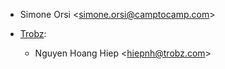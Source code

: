 - Simone Orsi \<<simone.orsi@camptocamp.com>\>

- [Trobz](https://trobz.com):  
  - Nguyen Hoang Hiep \<<hiepnh@trobz.com>\>
